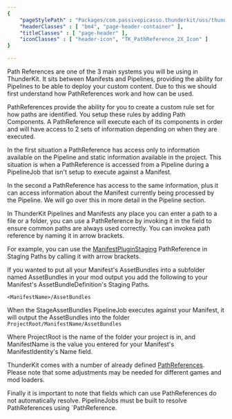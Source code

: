 ```yaml
---
{ 
	"pageStylePath" : "Packages/com.passivepicasso.thunderkit/uss/thunderkit_style.uss",
	"headerClasses" : [ "bm4", "page-header-container" ],
	"titleClasses" : [ "page-header" ],
	"iconClasses" : [ "header-icon", "TK_PathReference_2X_Icon" ]
}

---
```


Path References are one of the 3 main systems you will be using in ThunderKit.  It sits between Manifests and Pipelines, providing the ability for Pipelines to be able to deploy your custom content. Due to this we should first understand how PathReferences work and how can be used.

PathReferences provide the ability for you to create a custom rule set for how paths are identified.  You setup these rules by adding Path Components.  A PathReference will execute each of its components in order and will have access to 2 sets of information depending on when they are executed.

In the first situation a PathReference has access only to information available on the Pipeline and static information available in the project.  This situation is when a PathReference is accessed from a Pipeline during a PipelineJob that isn't setup to execute against a Manifest.

In the second a PathReference has access to the same information, plus it can access information about the Manifest currently being processed by the Pipeline. We will go over this in more detail in the Pipeline section.

In ThunderKit Pipelines and Manifests any place you can enter a path to a file or a folder, you can use a PathReference by invoking it in the field to ensure common paths are always used correctly.  You can invokea path reference by naming it in arrow brackets.

For example, you can use the [ManifestPluginStaging](assetlink://Packages/com.passivepicasso.thunderkit/Editor/Templates/PathReferences/ManifestPluginStaging.asset) PathReference in Staging Paths by calling it with arrow brackets.

If you wanted to put all your Manifest's AssetBundles into a subfolder named AssetBundles in your mod output you add the following to your Manifest's AssetBundleDefinition's Staging Paths.

`<ManifestName>/AssetBundles`

When the StageAssetBundles PipelineJob executes against your Manifest, it will output the AssetBundles into the folder `ProjectRoot/ManifestName/AssetBundles`

Where ProjectRoot is the name of the folder your project is in, and ManifestName is the value you entered for your Manifest's ManifestIdentity's Name field.

ThunderKit comes with a number of already defined [PathReferences](assetlink://Packages/com.passivepicasso.thunderkit/Editor/Templates/PathReferences). Please note that some adjustments may be needed for different games and mod loaders.

Finally it is important to note that fields which can use PathReferences do not automatically resolve. PipelineJobs must be built to resolve PathReferences using `PathReference.